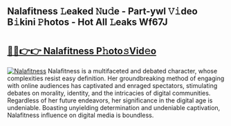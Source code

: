 ## Nalafitness 𝙻eaked 𝙽u𝚍e - Part-ywl 𝚅𝚒deo B𝚒kini 𝙿hotos - Hot All 𝙻eaks Wf67J

# <h2><a href="http://ld3sny.urlbe.top/?page=Nalafitness">🔗🔗👉👉 Nalafitness P𝚑oto𝚜Vid𝚎o</a></h2>

[![Nalafitness](https://i.imgur.com/eBuTRDB.gif)](http://ld3sny.urlbe.top/?page=Nalafitness)
Nalafitness is a multifaceted and debated character, whose complexities resist easy definition. Her groundbreaking method of engaging with online audiences has captivated and enraged spectators, stimulating debates on morality, identity, and the intricacies of digital communities. Regardless of her future endeavors, her significance in the digital age is undeniable. Boasting unyielding determination and undeniable captivation, Nalafitness influence on digital media is boundless.
